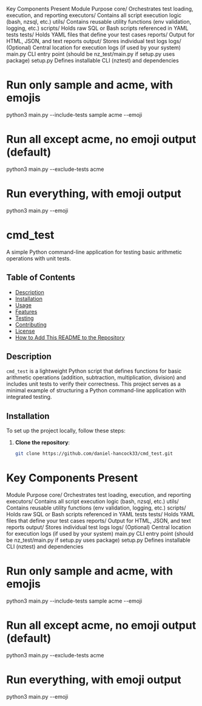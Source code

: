Key Components Present
Module		Purpose
core/		Orchestrates test loading, execution, and reporting
executors/	Contains all script execution logic (bash, nzsql, etc.)
utils/		Contains reusable utility functions (env validation, logging, etc.)
scripts/	Holds raw SQL or Bash scripts referenced in YAML tests
tests/		Holds YAML files that define your test cases
reports/	Output for HTML, JSON, and text reports
output/		Stores individual test logs
logs/		(Optional) Central location for execution logs (if used by your system)
main.py	CLI 	entry point (should be nz_test/main.py if setup.py uses package)
setup.py	Defines installable CLI (nztest) and dependencies


# Run only sample and acme, with emojis
python3 main.py --include-tests sample acme --emoji

# Run all except acme, no emoji output (default)
python3 main.py --exclude-tests acme

# Run everything, with emoji output
python3 main.py --emoji


# cmd_test

A simple Python command-line application for testing basic arithmetic operations with unit tests.

## Table of Contents
- [Description](#description)
- [Installation](#installation)
- [Usage](#usage)
- [Features](#features)
- [Testing](#testing)
- [Contributing](#contributing)
- [License](#license)
- [How to Add This README to the Repository](#how-to-add-this-readme-to-the-repository)

## Description

`cmd_test` is a lightweight Python script that defines functions for basic arithmetic operations (addition, subtraction, multiplication, division) and includes unit tests to verify their correctness. This project serves as a minimal example of structuring a Python command-line application with integrated testing.

## Installation

To set up the project locally, follow these steps:

1. **Clone the repository**:
   ```bash
   git clone https://github.com/daniel-hancock33/cmd_test.git


# Key Components Present
Module		Purpose
core/		Orchestrates test loading, execution, and reporting
executors/	Contains all script execution logic (bash, nzsql, etc.)
utils/		Contains reusable utility functions (env validation, logging, etc.)
scripts/	Holds raw SQL or Bash scripts referenced in YAML tests
tests/		Holds YAML files that define your test cases
reports/	Output for HTML, JSON, and text reports
output/		Stores individual test logs
logs/		(Optional) Central location for execution logs (if used by your system)
main.py	CLI 	entry point (should be nz_test/main.py if setup.py uses package)
setup.py	Defines installable CLI (nztest) and dependencies


# Run only sample and acme, with emojis
python3 main.py --include-tests sample acme --emoji

# Run all except acme, no emoji output (default)
python3 main.py --exclude-tests acme

# Run everything, with emoji output
python3 main.py --emoji
